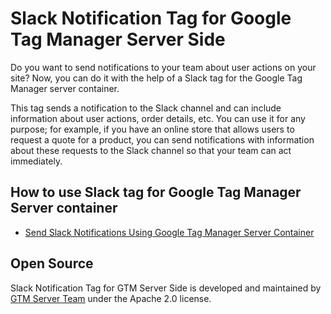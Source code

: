 # Slack Notification Tag for Google Tag Manager Server Side

Do you want to send notifications to your team about user actions on your site? 
Now, you can do it with the help of a Slack tag for the Google Tag Manager server container. 

This tag sends a notification to the Slack channel and can include information about user actions, order details, etc. 
You can use it for any purpose; for example, if you have an online store that allows users to request a quote for a product, you can send notifications with information about these requests to the Slack channel so that your team can act immediately.

## How to use Slack tag for Google Tag Manager Server container

- [Send Slack Notifications Using Google Tag Manager Server Container](https://gtm-server.com/send-slack-notifications-using-google-tag-manager-server-container/)


## Open Source

Slack Notification Tag for GTM Server Side is developed and maintained by [GTM Server Team](https://gtm-server.com/) under the Apache 2.0 license.
